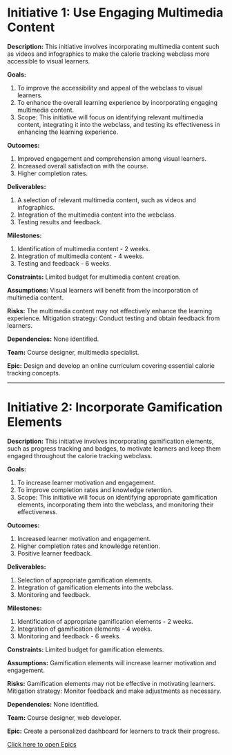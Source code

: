 # **Initiative 1: Use Engaging Multimedia Content**

**Description:** This initiative involves incorporating multimedia content such as videos and infographics to make the calorie tracking webclass more accessible to visual learners.

**Goals:**

1. To improve the accessibility and appeal of the webclass to visual learners.
2. To enhance the overall learning experience by incorporating engaging multimedia content.
3. Scope: This initiative will focus on identifying relevant multimedia content, integrating it into the webclass, and testing its effectiveness in enhancing the learning experience.

**Outcomes:**

1. Improved engagement and comprehension among visual learners.
2. Increased overall satisfaction with the course.
3. Higher completion rates.

**Deliverables:**

1. A selection of relevant multimedia content, such as videos and infographics.
2. Integration of the multimedia content into the webclass.
3. Testing results and feedback.


**Milestones:**

1. Identification of multimedia content - 2 weeks.
2. Integration of multimedia content - 4 weeks.
3. Testing and feedback - 6 weeks.

**Constraints:** Limited budget for multimedia content creation.

**Assumptions:** Visual learners will benefit from the incorporation of multimedia content.

**Risks:** The multimedia content may not effectively enhance the learning experience. Mitigation strategy: Conduct testing and obtain feedback from learners.

**Dependencies:** None identified.

**Team:** Course designer, multimedia specialist.

**Epic:**
Design and develop an online curriculum covering essential calorie tracking concepts.

---

# Initiative 2: Incorporate Gamification Elements

**Description:** This initiative involves incorporating gamification elements, such as progress tracking and badges, to motivate learners and keep them engaged throughout the calorie tracking webclass.

**Goals:**

1. To increase learner motivation and engagement.
2. To improve completion rates and knowledge retention.
3. Scope: This initiative will focus on identifying appropriate gamification elements, incorporating them into the webclass, and monitoring their effectiveness.

**Outcomes:**

1. Increased learner motivation and engagement.
2. Higher completion rates and knowledge retention.
3. Positive learner feedback.

**Deliverables:**

1. Selection of appropriate gamification elements.
2. Integration of gamification elements into the webclass.
3. Monitoring and feedback.

**Milestones:**

1. Identification of appropriate gamification elements - 2 weeks.
2. Integration of gamification elements - 4 weeks.
3. Monitoring and feedback - 6 weeks.

**Constraints:** Limited budget for gamification elements.

**Assumptions:** Gamification elements will increase learner motivation and engagement.

**Risks:** Gamification elements may not be effective in motivating learners. Mitigation strategy: Monitor feedback and make adjustments as necessary.

**Dependencies:** None identified.

**Team:** Course designer, web developer.

**Epic:**
Create a personalized dashboard for learners to track their progress.

[Click here to open Epics](documentation/templates/theme/initiatives/epics/epic_template.md)
